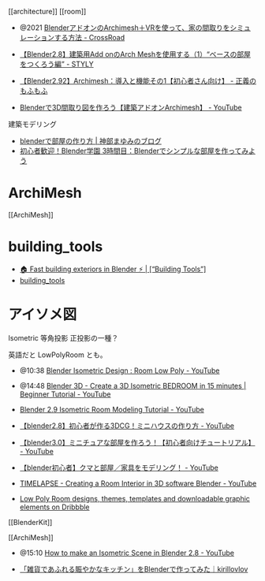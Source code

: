 [[architecture]]
[[room]]

- @2021 [BlenderアドオンのArchimesh＋VRを使って、家の間取りをシミュレーションする方法 - CrossRoad](https://www.crossroad-tech.com/entry/blender-archimesh)

- [【Blender2.8】建築用Add onのArch Meshを使用する（1）“ベースの部屋をつくろう編” - STYLY](https://styly.cc/ja/tips/arch-mesh/)
- [【Blender2.92】Archimesh：導入と機能その1【初心者さん向け】 - 正義のもふもふ](https://yukke4198blog.com/entry/2021/03/01/071657)

- [Blenderで3D間取り図を作ろう【建築アドオンArchimesh】 - YouTube](https://www.youtube.com/watch?v=dMMrTtwrVMs&ab_channel=3DBibi)

建築モデリング

- [blenderで部屋の作り方 | 神部まゆみのブログ](https://knb-mayumi.com/category/blender%e3%81%a7%e9%83%a8%e5%b1%8b%e3%81%ae%e4%bd%9c%e3%82%8a%e6%96%b9/)
- [初心者歓迎！Blender学園 3時間目：Blenderでシンプルな部屋を作ってみよう](https://cgworld.jp/regular/202210-blender-gakuen03.html)

# ArchiMesh

[[ArchiMesh]]

# building_tools

- [🏠 Fast building exteriors in Blender ⚡️ | [“Building Tools”]](https://ranjian0.github.io/building_tools/)
- [building_tools](https://github.com/ranjian0/building_tools)

# アイソメ図

Isometric 等角投影
正投影の一種？

英語だと LowPolyRoom とも。

- @10:38 [Blender Isometric Design : Room Low Poly - YouTube](https://www.youtube.com/watch?v=H-8w9nxfMGE&ab_channel=Jayanam)
- @14:48 [Blender 3D - Create a 3D Isometric BEDROOM in 15 minutes | Beginner Tutorial - YouTube](https://www.youtube.com/watch?v=yCHT23A6aJA&ab_channel=3DGreenhorn)
- [Blender 2.9 Isometric Room Modeling Tutorial - YouTube](https://www.youtube.com/watch?v=67lwdjokYXI&ab_channel=Jayanam)

- [【blender2.8】初心者が作る3DCG！ミニハウスの作り方 - YouTube](https://www.youtube.com/watch?v=6ZVPJRuymW8&ab_channel=CGChika)
- [【blender3.0】ミニチュアな部屋を作ろう！【初心者向けチュートリアル】 - YouTube](https://www.youtube.com/watch?v=JKCQrDZ52X8&ab_channel=3DBibi)
- [【blender初心者】クマと部屋／家具をモデリング！ - YouTube](https://www.youtube.com/watch?v=wxYkPXgpH8A&ab_channel=Mdesign)
- [TIMELAPSE - Creating a Room Interior in 3D software Blender - YouTube](https://www.youtube.com/watch?v=AKVO90hKR64&ab_channel=3DGreenhorn)

- [Low Poly Room designs, themes, templates and downloadable graphic elements on Dribbble](https://dribbble.com/tags/low_poly_room)

[[BlenderKit]]

[[ArchiMesh]]

- @15:10 [How to make an Isometric Scene in Blender 2.8 - YouTube](https://www.youtube.com/watch?v=qQnk3z99368&ab_channel=RenderRides)

- [「雑貨であふれる賑やかなキッチン」をBlenderで作ってみた｜kirillovlov](https://note.com/kirillovlov/n/n4677b51753fc)
